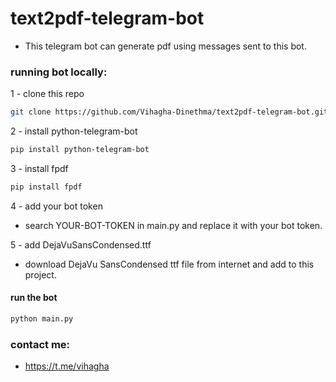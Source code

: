# text2pdf-telegram-bot

- This telegram bot can generate pdf using messages sent to this bot.

### running bot locally:

1 - clone this repo
```bash
git clone https://github.com/Vihagha-Dinethma/text2pdf-telegram-bot.git
```

2 - install python-telegram-bot
```bash
pip install python-telegram-bot
```

3 - install fpdf
```bash
pip install fpdf
```

4 - add your bot token
- search YOUR-BOT-TOKEN in main.py and replace it with your bot token.

5 - add DejaVuSansCondensed.ttf
- download DejaVu SansCondensed ttf file from internet and add to this project.

#### run the bot
```bash
python main.py
```

### contact me:
- https://t.me/vihagha

